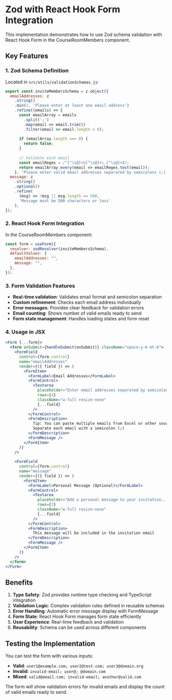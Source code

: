 # Zod with React Hook Form Integration

This implementation demonstrates how to use Zod schema validation with React Hook Form in the CourseRoomMembers component.

## Key Features

### 1. Zod Schema Definition
Located in `src/utils/validationSchemas.js`:

```javascript
export const inviteMembersSchema = z.object({
  emailAddresses: z
    .string()
    .min(1, 'Please enter at least one email address')
    .refine((emails) => {
      const emailArray = emails
        .split(';')
        .map(email => email.trim())
        .filter(email => email.length > 0);
      
      if (emailArray.length === 0) {
        return false;
      }
      
      // Validate each email
      const emailRegex = /^[^\s@]+@[^\s@]+\.[^\s@]+$/;
      return emailArray.every(email => emailRegex.test(email));
    }, 'Please enter valid email addresses separated by semicolons (;)'),
  message: z
    .string()
    .optional()
    .refine(
      (msg) => !msg || msg.length <= 500,
      'Message must be 500 characters or less'
    ),
});
```

### 2. React Hook Form Integration
In the CourseRoomMembers component:

```javascript
const form = useForm({
  resolver: zodResolver(inviteMembersSchema),
  defaultValues: {
    emailAddresses: "",
    message: "",
  },
});
```

### 3. Form Validation Features

- **Real-time validation**: Validates email format and semicolon separation
- **Custom refinement**: Checks each email address individually
- **Error messages**: Provides clear feedback for validation errors
- **Email counting**: Shows number of valid emails ready to send
- **Form state management**: Handles loading states and form reset

### 4. Usage in JSX

```jsx
<Form {...form}>
  <form onSubmit={handleSubmit(onSubmit)} className="space-y-6 mt-6">
    <FormField
      control={form.control}
      name="emailAddresses"
      render={({ field }) => (
        <FormItem>
          <FormLabel>Email Addresses</FormLabel>
          <FormControl>
            <Textarea
              placeholder="Enter email addresses separated by semicolons (;)"
              rows={4}
              className="w-full resize-none"
              {...field}
            />
          </FormControl>
          <FormDescription>
            Tip: You can paste multiple emails from Excel or other sources. 
            Separate each email with a semicolon (;)
          </FormDescription>
          <FormMessage />
        </FormItem>
      )}
    />
    
    <FormField
      control={form.control}
      name="message"
      render={({ field }) => (
        <FormItem>
          <FormLabel>Personal Message (Optional)</FormLabel>
          <FormControl>
            <Textarea
              placeholder="Add a personal message to your invitation..."
              rows={3}
              className="w-full resize-none"
              {...field}
            />
          </FormControl>
          <FormDescription>
            This message will be included in the invitation email
          </FormDescription>
          <FormMessage />
        </FormItem>
      )}
    />
  </form>
</Form>
```

## Benefits

1. **Type Safety**: Zod provides runtime type checking and TypeScript integration
2. **Validation Logic**: Complex validation rules defined in reusable schemas
3. **Error Handling**: Automatic error message display with FormMessage
4. **Form State**: React Hook Form manages form state efficiently
5. **User Experience**: Real-time feedback and validation
6. **Reusability**: Schema can be used across different components

## Testing the Implementation

You can test the form with various inputs:

- **Valid**: `user1@example.com; user2@test.com; user3@domain.org`
- **Invalid**: `invalid-email; user@; @domain.com`
- **Mixed**: `valid@email.com; invalid-email; another@valid.com`

The form will show validation errors for invalid emails and display the count of valid emails ready to send.
